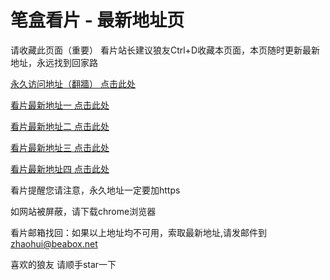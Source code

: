 # 笔盒看片 - 最新地址页

请收藏此页面（重要）
看片站长建议狼友Ctrl+D收藏本页面，本页随时更新最新地址，永远找到回家路

[永久访问地址（翻牆） 点击此处](https://beabox.net/)

[看片最新地址一 点击此处](https://bhl7l5d4e8z7.shop)

[看片最新地址二 点击此处](https://bhm2f6x7h1m8.shop)

[看片最新地址三 点击此处](https://bhe3v9b3g6f9.shop)

[看片最新地址四 点击此处](https://bhd7t3j7v4h5.shop)

看片提醒您请注意，永久地址一定要加https

如网站被屏蔽，请下载chrome浏览器

看片邮箱找回：如果以上地址均不可用，索取最新地址,请发邮件到 zhaohui@beabox.net

喜欢的狼友 请顺手star一下
